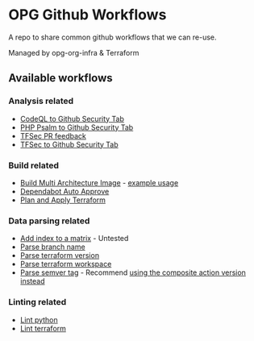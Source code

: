 # OPG Github Workflows

A repo to share common github workflows that we can re-use.

Managed by opg-org-infra &amp; Terraform


## Available workflows

### Analysis related

- [CodeQL to Github Security Tab](./.github/workflows/analysis-application-codeql-sast-to-github-security.yml)
- [PHP Psalm  to Github Security Tab](./.github/workflows/analysis-application-php-psalm-sast-to-github-security.yml)
- [TFSec PR feedback](./.github/workflows/analysis-infrastructure-tfsec-pr-feedback.yml)
- [TFSec to Github Security Tab](./.github/workflows/analysis-infrastructure-tfsec-to-github-security.yml)

### Build related

- [Build Multi Architecture Image](./.github/workflows/build-multi-architecture-image.yml) - [example usage](./docs/examples/multi-architecture-build-use.md)
- [Dependabot Auto Approve](./.github/workflows/automation-build-dependabot-approve-auto-merge.yml)
- [Plan and Apply Terraform](./.github/workflows/build-infrastructure-terraform.yml)

### Data parsing related

- [Add index to a matrix](./.github/workflows/data-parse-add-index.yml) - Untested
- [Parse branch name](./.github/workflows/data-parse-branch-name.yml)
- [Parse terraform version](./.github/workflows/data-parse-terraform-version.yml)
- [Parse terraform workspace](./.github/workflows/data-parse-workspace.yml)
- [Parse semver tag](./.github/workflows/release-semver-tag.yml) - Recommend [using the composite action version instead](https://github.com/ministryofjustice/opg-github-actions/blob/main/.github/actions/semver-tag/README.md)

### Linting related

- [Lint python](./.github/workflows/linting-application-python.yml)
- [Lint terraform](./.github/workflows/linting-infrastructure-terraform.yml)
